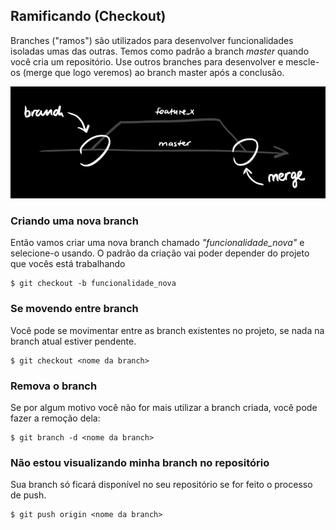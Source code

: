 ## Ramificando (Checkout)

Branches ("ramos") são utilizados para desenvolver funcionalidades isoladas umas das outras. 
Temos como padrão a branch *master* quando você cria um repositório. Use outros branches para desenvolver e mescle-os (merge que logo veremos) ao branch master após a conclusão.

![Fluxo dos ramos](../images/comandos/branches.png)

### Criando uma nova branch
Então vamos criar uma nova branch chamado *"funcionalidade_nova"* e selecione-o usando. O padrão da criação vai poder depender do projeto que vocês está trabalhando

```
$ git checkout -b funcionalidade_nova
```

### Se movendo entre branch

Você pode se movimentar entre as branch existentes no projeto, se nada na branch atual estiver pendente.

```
$ git checkout <nome da branch>
```


### Remova o branch

Se por algum motivo você não for mais utilizar a branch criada, você pode fazer a remoção dela:

```
$ git branch -d <nome da branch>
```


### Não estou visualizando minha branch no repositório
Sua branch só ficará disponível no seu repositório se for feito o processo de push.

```
$ git push origin <nome da branch>
```
